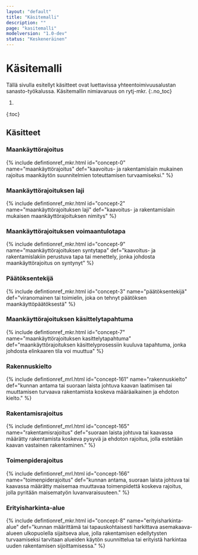 ```yaml
---
layout: "default"
title: "Käsitemalli"
description: ""
page: "kasitemalli"
modelversion: "1.0-dev"
status: "Keskeneräinen"
---
```

# Käsitemalli
Tällä sivulla esitellyt käsitteet ovat luettavissa yhteentoimivuusalustan sanasto-työkalussa. Käsitemallin nimiavaruus on rytj-mkr. 
{:.no_toc}

1. 
{:toc}
<!--
## Graafinen käsitekaavio


![Maankäyttörajoitus graafisena käsitekaaviona](kasitemalli.png "Graafinen käsitekaavio maankäyttörajoituksesta (Neo4j)")

(Lataa [käsitekaavio määritelmien kanssa](kasitekaavio_selitteet.png))
-->

## Käsitteet

### Maankäyttörajoitus
{% include defintionref_mkr.html id="concept-0" name="maankäyttörajoitus" def="kaavoitus- ja rakentamislain mukainen rajoitus maankäytön suunnitelmien toteuttamisen turvaamiseksi." %}

### Maankäyttörajoituksen laji
{% include defintionref_mkr.html id="concept-2" name="maankäyttörajoituksen laji" def="kaavoitus- ja rakentamislain mukaisen maankäyttörajoituksen nimitys" %}

### Maankäyttörajoituksen voimaantulotapa
{% include defintionref_mkr.html id="concept-9" name="maankäyttörajoituksen syntytapa" def="kaavoitus- ja rakentamislakiin perustuva tapa tai menettely, jonka johdosta maankäyttörajoitus on syntynyt" %}

### Päätöksentekijä
{% include defintionref_mkr.html id="concept-3" name="päätöksentekijä" def="viranomainen tai toimielin, joka on tehnyt päätöksen maankäyttöpäätöksestä" %}

### Maankäyttörajoituksen käsittelytapahtuma
{% include defintionref_mkr.html id="concept-7" name="maankäyttörajoituksen kasittelytapahtuma" def="maankäyttörajoituksen käsittelyprosessiin kuuluva tapahtuma, jonka johdosta elinkaaren tila voi muuttua" %}

### Rakennuskielto
{% include defintionref_mrl.html id="concept-161" name="rakennuskielto" def="kunnan antama tai suoraan laista johtuva kaavan laatimisen tai muuttamisen turvaava rakentamista koskeva määräaikainen ja ehdoton kielto." %}

### Rakentamisrajoitus
{% include defintionref_mrl.html id="concept-165" name="rakentamisrajoitus" def="suoraan laista johtuva tai kaavassa määrätty rakentamista koskeva pysyvä ja ehdoton rajoitus, jolla estetään kaavan vastainen rakentaminen." %}

### Toimenpiderajoitus
{% include defintionref_mrl.html id="concept-166" name="toimenpiderajoitus" def="kunnan antama, suoraan laista johtuva tai kaavassa määrätty maisemaa muuttavaa toimenpidettä koskeva rajoitus, jolla pyritään maisematyön luvanvaraisuuteen." %}

### Erityisharkinta-alue
{% include defintionref_mkr.html id="concept-8" name="erityisharkinta-alue" def="kunnan määrittämä tai tapauskohtaisesti harkittava asemakaava-alueen ulkopuolella sijaitseva alue, jolla rakentamisen edellytysten turvaamiseksi tarvitaan alueiden käytön suunnittelua tai erityistä harkintaa uuden rakentamisen sijoittamisessa." %}

<!-- Tässä esimerkki määrittelystä
{% include defintionref_mkr.html id="concept-0" name="maankäyttörajoitus" def="kaavoitus- ja rakennuslain mukainen rajoitus maankäytön suunnitelmien toteuttamisen turvaamiseksi." %}
-->
